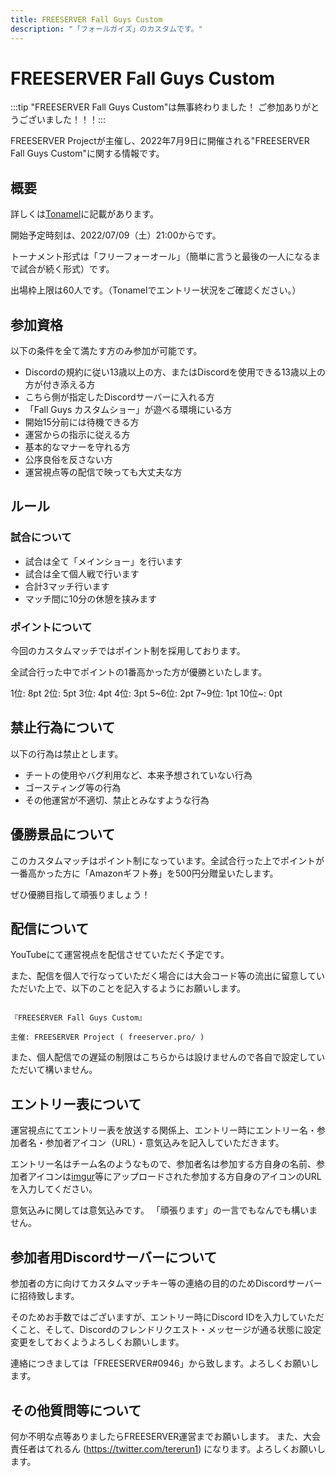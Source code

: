 ```yaml
---
title: FREESERVER Fall Guys Custom
description: "「フォールガイズ」のカスタムです。"
---
```


# FREESERVER Fall Guys Custom

:::tip "FREESERVER Fall Guys Custom"は無事終わりました！ ご参加ありがとうございました！！！:::

FREESERVER Projectが主催し、2022年7月9日に開催される"FREESERVER Fall Guys Custom"に関する情報です。

## 概要

詳しくは[Tonamel](https://tonamel.com/competition/1mam1)に記載があります。

開始予定時刻は、2022/07/09（土）21:00からです。

トーナメント形式は「フリーフォーオール」（簡単に言うと最後の一人になるまで試合が続く形式）です。

出場枠上限は60人です。（Tonamelでエントリー状況をご確認ください。）

## 参加資格

以下の条件を全て満たす方のみ参加が可能です。

- Discordの規約に従い13歳以上の方、またはDiscordを使用できる13歳以上の方が付き添える方
- こちら側が指定したDiscordサーバーに入れる方
- 「Fall Guys カスタムショー」が遊べる環境にいる方
- 開始15分前には待機できる方
- 運営からの指示に従える方
- 基本的なマナーを守れる方
- 公序良俗を反さない方
- 運営視点等の配信で映っても大丈夫な方

## ルール

### 試合について

- 試合は全て「メインショー」を行います
- 試合は全て個人戦で行います
- 合計3マッチ行います
- マッチ間に10分の休憩を挟みます

### ポイントについて

今回のカスタムマッチではポイント制を採用しております。

全試合行った中でポイントの1番高かった方が優勝といたします。

1位: 8pt
2位: 5pt
3位: 4pt
4位: 3pt
5~6位: 2pt
7~9位: 1pt
10位~: 0pt

## 禁止行為について

以下の行為は禁止とします。

- チートの使用やバグ利用など、本来予想されていない行為
- ゴースティング等の行為
- その他運営が不適切、禁止とみなすような行為

## 優勝景品について

このカスタムマッチはポイント制になっています。全試合行った上でポイントが一番高かった方に「Amazonギフト券」を500円分贈呈いたします。

ぜひ優勝目指して頑張りましょう！

## 配信について

YouTubeにて運営視点を配信させていただく予定です。

また、配信を個人で行なっていただく場合には大会コード等の流出に留意していただいた上で、以下のことを記入するようにお願いします。

```plaintext

『FREESERVER Fall Guys Custom』

主催: FREESERVER Project ( freeserver.pro/ )
```

また、個人配信での遅延の制限はこちらからは設けませんので各自で設定していただいて構いません。

## エントリー表について

運営視点にてエントリー表を放送する関係上、エントリー時にエントリー名・参加者名・参加者アイコン（URL）・意気込みを記入していただきます。

エントリー名はチーム名のようなもので、参加者名は参加する方自身の名前、参加者アイコンは[imgur](https://imgur.com)等にアップロードされた参加する方自身のアイコンのURLを入力してください。

意気込みに関しては意気込みです。
「頑張ります」の一言でもなんでも構いません。

## 参加者用Discordサーバーについて

参加者の方に向けてカスタムマッチキー等の連絡の目的のためDiscordサーバーに招待致します。

そのためお手数ではございますが、エントリー時にDiscord IDを入力していただくこと、そして、Discordのフレンドリクエスト・メッセージが通る状態に設定変更をしておくようよろしくお願いします。

連絡につきましては「FREESERVER#0946」から致します。よろしくお願いします。

## その他質問等について

何か不明な点等ありましたらFREESERVER運営までお願いします。
また、大会責任者はてれるん (<https://twitter.com/tererun1>) になります。よろしくお願いします。
